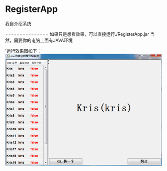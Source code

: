 RegisterApp
===========

我自介绍系统

===============
如果只是想看效果，可以直接运行./RegisterApp.jar 
当然，需要你的电脑上面有JAVA环境

'运行效果图如下：'
![Runtime sreenshot](main_screenshot.png)
